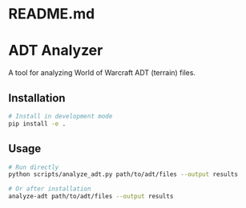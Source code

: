 # README.md
# ADT Analyzer

A tool for analyzing World of Warcraft ADT (terrain) files.

## Installation

```bash
# Install in development mode
pip install -e .
```

## Usage

```bash
# Run directly
python scripts/analyze_adt.py path/to/adt/files --output results

# Or after installation
analyze-adt path/to/adt/files --output results
```
